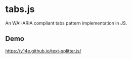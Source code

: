 # tabs.js
An WAI-ARIA compliant tabs pattern implementation in JS.
## Demo
https://y14e.github.io/text-splitter.js/
